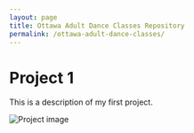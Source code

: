 ```yaml
---
layout: page
title: Ottawa Adult Dance Classes Repository
permalink: /ottawa-adult-dance-classes/
---
```


# Project 1

This is a description of my first project.

![Project image](https://via.placeholder.com/600x300?text=Project+1)

<script src="{{ "/assets/js/ottawa-adult-dance-classes.js" | relative_url }}"></script>
